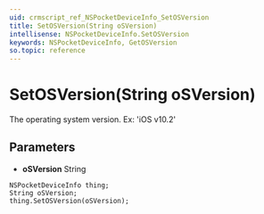 ```yaml
---
uid: crmscript_ref_NSPocketDeviceInfo_SetOSVersion
title: SetOSVersion(String oSVersion)
intellisense: NSPocketDeviceInfo.SetOSVersion
keywords: NSPocketDeviceInfo, GetOSVersion
so.topic: reference
---
```


# SetOSVersion(String oSVersion)

The operating system version. Ex: 'iOS v10.2'

## Parameters

* **oSVersion** String

```crmscript
NSPocketDeviceInfo thing;
String oSVersion;
thing.SetOSVersion(oSVersion);
```

